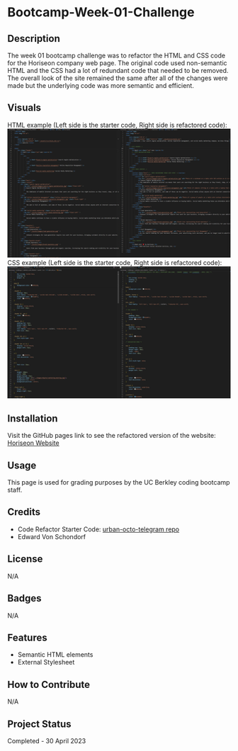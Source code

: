 # Bootcamp-Week-01-Challenge

## Description

The week 01 bootcamp challenge was to refactor the HTML and CSS code for the Horiseon company web page. The original code used non-semantic HTML and the CSS had a lot of redundant code that needed to be removed. The overall look of the site remained the same after all of the changes were made but the underlying code was more semantic and efficient.

## Visuals

HTML example (Left side is the starter code, Right side is refactored code):
![HTML Example](./assets/images/readme-img-html.jpg)
CSS example (Left side is the starter code, Right side is refactored code):
![CSS Example](./assets/images/readme-img-css.jpg)

## Installation

Visit the GitHub pages link to see the refactored version of the website: [Horiseon Website](https://torvec.github.io/challenge_1_HoriSEOn_refactor/)

## Usage

This page is used for grading purposes by the UC Berkley coding bootcamp staff.

## Credits

- Code Refactor Starter Code: [urban-octo-telegram repo](https://github.com/coding-boot-camp/urban-octo-telegram)
- Edward Von Schondorf

## License

N/A

## Badges

N/A

## Features

- Semantic HTML elements
- External Stylesheet

## How to Contribute

N/A

## Project Status

Completed - 30 April 2023